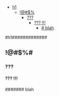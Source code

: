<!-- TOC -->
- [h1](#h1)
  - [!@#$%](#)
    - [???](#-1)
      - [???  !!!](#--)
        - [# blah](#-blah)

<!-- TOC END -->

#h1#############

## !@#$%#

### ???

#### ???  !!!

####### blah
